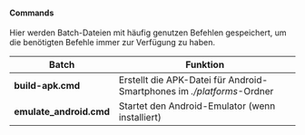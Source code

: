 #### Commands

Hier werden Batch-Dateien mit häufig genutzen Befehlen gespeichert, um die benötigten Befehle immer zur Verfügung zu haben.

Batch | Funktion
--- | ---
**build-apk.cmd** | Erstellt die APK-Datei für Android-Smartphones im *./platforms*-Ordner
**emulate_android.cmd** | Startet den Android-Emulator (wenn installiert)
